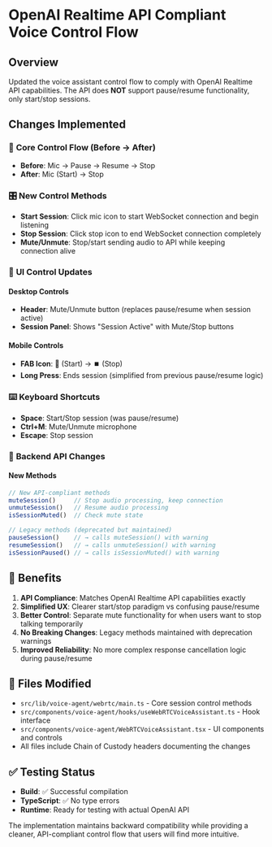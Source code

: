 # OpenAI Realtime API Compliant Voice Control Flow

## Overview
Updated the voice assistant control flow to comply with OpenAI Realtime API capabilities. The API does **NOT** support pause/resume functionality, only start/stop sessions.

## Changes Implemented

### 🔄 **Core Control Flow** (Before → After)
- **Before**: Mic → Pause → Resume → Stop
- **After**: Mic (Start) → Stop

### 🎛️ **New Control Methods**
- **Start Session**: Click mic icon to start WebSocket connection and begin listening
- **Stop Session**: Click stop icon to end WebSocket connection completely  
- **Mute/Unmute**: Stop/start sending audio to API while keeping connection alive

### 📱 **UI Control Updates**

#### Desktop Controls
- **Header**: Mute/Unmute button (replaces pause/resume when session active)
- **Session Panel**: Shows "Session Active" with Mute/Stop buttons

#### Mobile Controls  
- **FAB Icon**: 🎤 (Start) → ⏹️ (Stop)
- **Long Press**: Ends session (simplified from previous pause/resume logic)

### ⌨️ **Keyboard Shortcuts**
- **Space**: Start/Stop session (was pause/resume)
- **Ctrl+M**: Mute/Unmute microphone  
- **Escape**: Stop session

### 🔧 **Backend API Changes**

#### New Methods
```typescript
// New API-compliant methods
muteSession()     // Stop audio processing, keep connection
unmuteSession()   // Resume audio processing  
isSessionMuted()  // Check mute state

// Legacy methods (deprecated but maintained)
pauseSession()    // → calls muteSession() with warning
resumeSession()   // → calls unmuteSession() with warning
isSessionPaused() // → calls isSessionMuted() with warning
```

## 🎯 **Benefits**

1. **API Compliance**: Matches OpenAI Realtime API capabilities exactly
2. **Simplified UX**: Clearer start/stop paradigm vs confusing pause/resume
3. **Better Control**: Separate mute functionality for when users want to stop talking temporarily
4. **No Breaking Changes**: Legacy methods maintained with deprecation warnings
5. **Improved Reliability**: No more complex response cancellation logic during pause/resume

## 📁 **Files Modified**

- `src/lib/voice-agent/webrtc/main.ts` - Core session control methods
- `src/components/voice-agent/hooks/useWebRTCVoiceAssistant.ts` - Hook interface
- `src/components/voice-agent/WebRTCVoiceAssistant.tsx` - UI components and controls
- All files include Chain of Custody headers documenting the changes

## ✅ **Testing Status**

- **Build**: ✅ Successful compilation
- **TypeScript**: ✅ No type errors  
- **Runtime**: Ready for testing with actual OpenAI API

The implementation maintains backward compatibility while providing a cleaner, API-compliant control flow that users will find more intuitive.